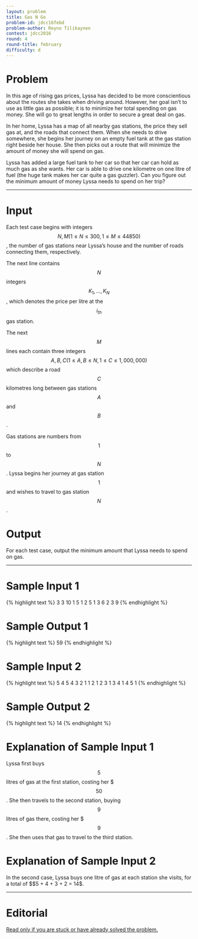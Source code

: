 ```yaml
---
layout: problem
title: Gas N Go
problem-id: jdcc16febd
problem-author: Reyno Tilikaynen
contest: jdcc2016
round: 4
round-title: february
difficulty: d
---
```


# Problem
In this age of rising gas prices, Lyssa has decided to be more conscientious about the routes she takes when driving around. However, her goal isn’t to use as little gas as possible; it is to minimize her total spending on gas money. She will go to great lengths in order to secure a great deal on gas.

In her home, Lyssa has a map of all nearby gas stations, the price they sell gas at, and the roads that connect them. When she needs to drive somewhere, she begins her journey on an empty fuel tank at the gas station right beside her house. She then picks out a route that will minimize the amount of money she will spend on gas.

Lyssa has added a large fuel tank to her car so that her car can hold as much gas as she wants. Her car is able to drive one kilometre on one litre of fuel (the huge tank makes her car quite a gas guzzler). Can you figure out the minimum amount of money Lyssa needs to spend on her trip?

---

# Input
Each test case begins with integers $$N, M (1 \leq N \leq 300, 1 \leq M \leq 44850)$$, the number of gas stations near Lyssa’s house and the number of roads connecting them, respectively.

The next line contains $$N$$ integers $$K_1, \ldots, K_N$$, which denotes the price per litre at the $$i_{th}$$ gas station.

The next $$M$$ lines each contain three integers $$A, B, C (1 \leq A, B \leq N, 1 \leq C \leq 1,000,000)$$ which describe a road $$C$$ kilometres long between gas stations $$A$$ and $$B$$.

Gas stations are numbers from $$1$$ to $$N$$. Lyssa begins her journey at gas station $$1$$ and wishes to travel to gas station $$N$$.

# Output
For each test case, output the minimum amount that Lyssa needs to spend on gas.

---

# Sample Input 1
{% highlight text %}
3 3
10 1 5
1 2 5
1 3 6
2 3 9
{% endhighlight %}

# Sample Output 1
{% highlight text %}
59
{% endhighlight %}

# Sample Input 2
{% highlight text %}
5 4
5 4 3 2 1
1 2 1
2 3 1
3 4 1
4 5 1
{% endhighlight %}

# Sample Output 2
{% highlight text %}
14
{% endhighlight %}

# Explanation of Sample Input 1
Lyssa first buys $$5$$ litres of gas at the first station, costing her $$$50$$. She then travels to the second station, buying $$9$$ litres of gas there, costing her $$$9$$. She then uses that gas to travel to the third station.

# Explanation of Sample Input 2
In the second case, Lyssa buys one litre of gas at each station she visits, for a total of $$5 + 4 + 3 + 2 = $14$$.

---

# Editorial
[Read only if you are stuck or have already solved the problem.](/cpt-editorials/jdcc/2016/february/d)

